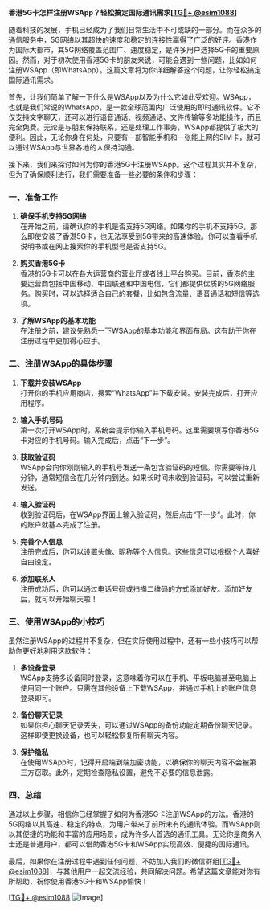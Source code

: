 **香港5G卡怎样注册WSApp？轻松搞定国际通讯需求[[TG💪+ @esim1088](https://t.me/s/esim1088)]**

随着科技的发展，手机已经成为了我们日常生活中不可或缺的一部分。而在众多的通信服务中，5G网络以其超快的速度和稳定的连接性赢得了广泛的好评。香港作为国际大都市，其5G网络覆盖范围广、速度稳定，是许多用户选择5G卡的重要原因。然而，对于初次使用香港5G卡的朋友来说，可能会遇到一些问题，比如如何注册WSApp（即WhatsApp）。这篇文章将为你详细解答这个问题，让你轻松搞定国际通讯需求。

首先，让我们简单了解一下什么是WSApp以及为什么它如此受欢迎。WSApp，也就是我们常说的WhatsApp，是一款全球范围内广泛使用的即时通讯软件。它不仅支持文字聊天，还可以进行语音通话、视频通话、文件传输等多功能操作，而且完全免费。无论是与朋友保持联系，还是处理工作事务，WSApp都提供了极大的便利。因此，无论你身在何处，只要有一部智能手机和一张能上网的SIM卡，就可以通过WSApp与世界各地的人保持沟通。

接下来，我们来探讨如何为你的香港5G卡注册WSApp。这个过程其实并不复杂，但为了确保顺利进行，我们需要准备一些必要的条件和步骤：

### **一、准备工作**
1. **确保手机支持5G网络**  
   在开始之前，请确认你的手机是否支持5G网络。如果你的手机不支持5G，那么即使安装了香港5G卡，也无法享受到5G带来的高速体验。你可以查看手机说明书或在网上搜索你的手机型号是否支持5G。

2. **购买香港5G卡**  
   香港的5G卡可以在各大运营商的营业厅或者线上平台购买。目前，香港的主要运营商包括中国移动、中国联通和中国电信，它们都提供优质的5G网络服务。购买时，可以选择适合自己的套餐，比如包含流量、语音通话和短信等选项。

3. **了解WSApp的基本功能**  
   在注册之前，建议先熟悉一下WSApp的基本功能和界面布局。这有助于你在注册过程中更加得心应手。

### **二、注册WSApp的具体步骤**
1. **下载并安装WSApp**  
   打开你的手机应用商店，搜索“WhatsApp”并下载安装。安装完成后，打开应用程序。

2. **输入手机号码**  
   第一次打开WSApp时，系统会提示你输入手机号码。这里需要填写你香港5G卡对应的手机号码。输入完成后，点击“下一步”。

3. **获取验证码**  
   WSApp会向你刚刚输入的手机号发送一条包含验证码的短信。你需要等待几分钟，通常短信会在几分钟内到达。如果长时间未收到验证码，可以尝试重新发送。

4. **输入验证码**  
   收到验证码后，在WSApp界面上输入验证码，然后点击“下一步”。此时，你的账户就基本完成了注册。

5. **完善个人信息**  
   注册完成后，你可以设置头像、昵称等个人信息。这些信息可以根据个人喜好自由设定。

6. **添加联系人**  
   注册成功后，你可以通过电话号码或扫描二维码的方式添加好友。添加好友后，就可以开始聊天啦！

### **三、使用WSApp的小技巧**
虽然注册WSApp的过程并不复杂，但在实际使用过程中，还有一些小技巧可以帮助你更好地利用这款软件：

1. **多设备登录**  
   WSApp支持多设备同时登录，这意味着你可以在手机、平板电脑甚至电脑上使用同一个账户。只需在其他设备上下载WSApp，并通过手机上的账户信息登录即可。

2. **备份聊天记录**  
   如果你担心聊天记录丢失，可以通过WSApp的备份功能定期备份聊天记录。这样即使更换设备，也可以轻松恢复所有聊天内容。

3. **保护隐私**  
   在使用WSApp时，记得开启端到端加密功能，以确保你的聊天内容不会被第三方窃取。此外，定期检查隐私设置，避免不必要的信息泄露。

### **四、总结**
通过以上步骤，相信你已经掌握了如何为香港5G卡注册WSApp的方法。香港的5G网络以其高速、稳定的特点，为用户带来了前所未有的通讯体验。而WSApp则以其便捷的功能和丰富的应用场景，成为许多人首选的通讯工具。无论你是商务人士还是普通用户，都可以借助香港5G卡和WSApp实现高效、便捷的国际通讯。

最后，如果你在注册过程中遇到任何问题，不妨加入我们的微信群组[[TG💪+ @esim1088](https://t.me/s/esim1088)]，与其他用户一起交流经验，共同解决问题。希望这篇文章能对你有所帮助，祝你使用香港5G卡和WSApp愉快！

[[TG💪+ @esim1088](https://t.me/s/esim1088) ![Image](https://i.postimg.cc/4NQfJmqS/Snipaste-2025-05-13-00-14-12.png)]